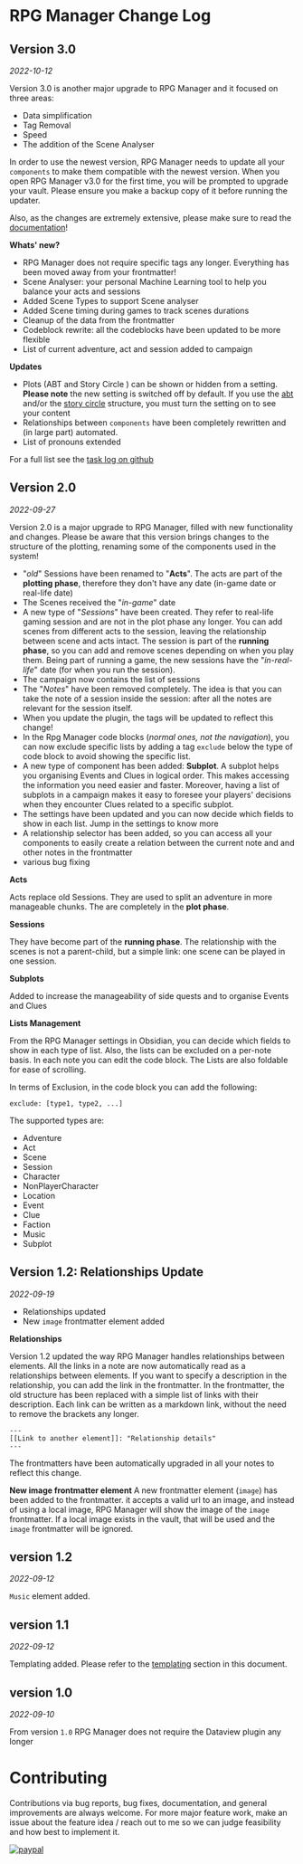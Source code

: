 # RPG Manager Change Log

## Version 3.0
_2022-10-12_

Version 3.0 is another major upgrade to RPG Manager and it focused on three areas:
- Data simplification
- Tag Removal
- Speed
- The addition of the Scene Analyser

In order to use the newest version, RPG Manager needs to update all your `components` to make them compatible with the
newest version. When you open RPG Manager v3.0 for the first time, you will be prompted to upgrade your vault. Please
ensure you make a backup copy of it before running the updater.

Also, as the changes are extremely extensive, please make sure to read the [documentation](documentation/index.md)!

**Whats' new?**
- RPG Manager does not require specific tags any longer. Everything has been moved away from your frontmatter!
- Scene Analyser: your personal Machine Learning tool to help you balance your acts and sessions
- Added Scene Types to support Scene analyser
- Added Scene timing during games to track scenes durations
- Cleanup of the data from the frontmatter
- Codeblock rewrite: all the codeblocks have been updated to be more flexible
- List of current adventure, act and session added to campaign

**Updates**
- Plots (ABT and Story Circle ) can be shown or hidden from a setting. **Please note** the new setting is switched off by default. If you use
  the [abt](documentation/plots/abt.md) and/or the [story circle](documentation/plots/storycircle.md) structure, you
  must turn the setting on to see your content
- Relationships between `components` have been completely rewritten and (in large part) automated.
- List of pronouns extended

For a full list see the [task log on github](https://github.com/carlonicora/obsidian-rpg-manager/milestone/8?closed=1)

## Version 2.0
_2022-09-27_

Version 2.0 is a major upgrade to RPG Manager, filled with new functionality and changes. Please be aware that this 
version brings changes to the structure of the plotting, renaming some of the components used in the system!

- "_old_" Sessions have been renamed to "**Acts**". The acts are part of the **plotting phase**, therefore they don't 
have any date (in-game date or real-life date)
- The Scenes received the "_in-game_" date
- A new type of "_Sessions_" have been created. They refer to real-life gaming session and are not in the plot phase 
any longer. You can add scenes from different acts to the session, leaving the relationship between scene and acts 
intact. The session is part of the **running phase**, so you can add and remove scenes depending on when you play 
them. Being part of running a game, the new sessions have the "_in-real-life_" date (for when you run the session).
- The campaign now contains the list of sessions
- The "_Notes_" have been removed completely. The idea is that you can take the note of a session inside the session: 
after all the notes are relevant for the session itself.
- When you update the plugin, the tags will be updated to reflect this change!
- In the Rpg Manager code blocks (_normal ones, not the navigation_), you can now exclude specific lists by adding a 
tag `exclude` below the type of code block to avoid showing the specific list.
- A new type of component has been added: **Subplot**. A subplot helps you organising Events and Clues in logical 
order. This makes accessing the information you need easier and faster. Moreover, having a list of subplots in a 
campaign makes it easy to foresee your players' decisions when they encounter Clues related to a specific subplot.
- The settings have been updated and you can now decide which fields to show in each list. Jump in the settings to know 
more
- A relationship selector has been added, so you can access all your components to easily create a relation between the 
current note and and other notes in the frontmatter
- various bug fixing

**Acts**

Acts replace old Sessions. They are used to split an adventure in more manageable chunks. The are completely in the 
**plot phase**.

**Sessions**

They have become part of the **running phase**. The relationship with the scenes is not a parent-child, but a simple 
link: one scene can be played in one session.

**Subplots**

Added to increase the manageability of side quests and to organise Events and Clues

**Lists Management**

From the RPG Manager settings in Obsidian, you can decide which fields to show in each type of list. Also, the lists 
can be excluded on a per-note basis. In each note you can edit the code block.
The Lists are also foldable for ease of scrolling.

In terms of Exclusion, in the code block you can add the following:

```
exclude: [type1, type2, ...]
```

The supported types are:
- Adventure
- Act
- Scene
- Session
- Character
- NonPlayerCharacter
- Location
- Event
- Clue
- Faction
- Music
- Subplot

## Version 1.2: Relationships Update
_2022-09-19_

- Relationships updated
- New `image` frontmatter element added

**Relationships**

Version 1.2 updated the way RPG Manager handles relationships between elements. All the links in a note are now 
automatically read as a relationships between elements. If you want to specify a description in the relationship, you 
can add the link in the frontmatter. In the frontmatter, the old structure has been replaced with a simple list of 
links with their description. Each link can be written as a markdown link, without the need to remove the brackets any 
longer.

```
---
[[Link to another element]]: "Relationship details"
---
```

The frontmatters have been automatically upgraded in all your notes to reflect this change.

**New image frontmatter element**
A new frontmatter element (`image`) has been added to the frontmatter. it accepts a valid url to an image, and instead 
of using a local image, RPG Manager will show the image of the `image` frontmatter. If a local image exists in the 
vault, that will be used and the `image` frontmatter will be ignored.

## version 1.2
_2022-09-12_

`Music` element added.

## version 1.1
_2022-09-12_

Templating added. Please refer to the [templating](#templates) section in this document.

## version 1.0
_2022-09-10_

From version `1.0` RPG Manager does not require the Dataview plugin any longer

# Contributing

Contributions via bug reports, bug fixes, documentation, and general improvements are always welcome. For more major
feature work, make an issue about the feature idea / reach out to me so we can judge feasibility and how best to
implement it.

[![paypal](https://www.paypalobjects.com/en_US/i/btn/btn_donateCC_LG.gif)](https://www.paypal.com/donate/?hosted_button_id=U7NBNN7ZQA2J6)
